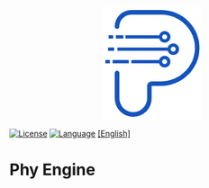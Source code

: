 <p align="center">
  <img src="documents/images/logo.png" alt="phy engine logo"/>
</p>

[![License](https://img.shields.io/badge/License-GPL3.0-green.svg)](LICENSE)
[![Language](https://img.shields.io/badge/language-c++23-red.svg)](https://cn.cppreference.com/)
[[English]](README.md)
# Phy Engine
